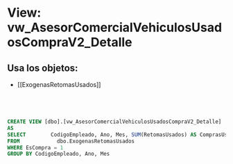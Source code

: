 # View: vw_AsesorComercialVehiculosUsadosCompraV2_Detalle

## Usa los objetos:
- [[ExogenasRetomasUsados]]

```sql




CREATE VIEW [dbo].[vw_AsesorComercialVehiculosUsadosCompraV2_Detalle]
AS
SELECT        CodigoEmpleado, Ano, Mes, SUM(RetomasUsados) AS ComprasUsados
FROM            dbo.ExogenasRetomasUsados
WHERE EsCompra = 1
GROUP BY CodigoEmpleado, Ano, Mes


```
